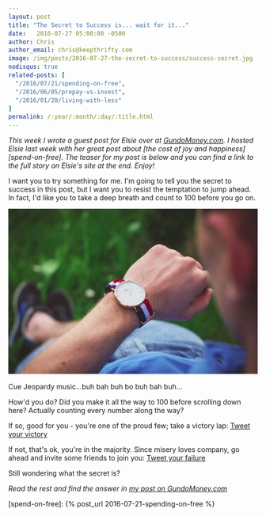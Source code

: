 ```yaml
---
layout: post
title: "The Secret to Success is... wait for it..."
date:   2016-07-27 05:00:00 -0500
author: Chris
author_email: chris@keepthrifty.com
image: /img/posts/2016-07-27-the-secret-to-success/success-secret.jpg
nodisqus: true
related-posts: [
  "/2016/07/21/spending-on-free",
  "/2016/06/05/prepay-vs-invest",
  "/2016/01/20/living-with-less"
]
permalink: /:year/:month/:day/:title.html
---
```


_This week I wrote a guest post for Elsie over at [GundoMoney.com][gundo-money]. I hosted Elsie last week with her great post about [the cost of joy and happiness][spend-on-free]. The teaser for my post is below and you can find a link to the full story on Elsie's site at the end. Enjoy!_

I want you to try something for me. I'm going to tell you the secret to success in this post, but I want you to resist the temptation to jump ahead. In fact, I'd like you to take a deep breath and count to 100 before you go on.

![Wristwatch on someone's wrist][wristwatch]

<div class="image-caption">Cue Jeopardy music...buh bah buh bo buh bah buh...</div>

How'd you do? Did you make it all the way to 100 before scrolling down here? Actually counting every number along the way?

If so, good for you - you're one of the proud few; take a victory lap: [Tweet your victory][tweet-victory]

If not, that's ok, you're in the majority. Since misery loves company, go ahead and invite some friends to join you: [Tweet your failure][tweet-failure]

Still wondering what the secret is?

_Read the rest and find the answer in [my post on GundoMoney.com][gundo-money-post]_

[wristwatch]: /img/posts/2016-07-27-the-secret-to-success/checking-time.jpg

[tweet-victory]: https://twitter.com/intent/tweet?text=I%20completed%20the%20%40keepthrifty%20challenge%20from%20this%20post%20on%20%40gundo_money%20-%20think%20you%27re%20good%20enough%20to%20join%20me%3F%20http%3A%2F%2Fgundomoney.com%2F2016%2F07%2F25%2Fthe-secret-to-success-is-wait-for-it%2F

[tweet-failure]: https://twitter.com/intent/tweet?text=I%20failed%20the%20%40keepthrifty%20challenge%20from%20this%20post%20on%20%40gundo_money%20-%20think%20you%20can%20do%20better%3Fhttp%3A%2F%2Fgundomoney.com%2F2016%2F07%2F25%2Fthe-secret-to-success-is-wait-for-it%2F

[gundo-money]: http://www.gundomoney.com

[gundo-money-post]: http://gundomoney.com/2016/07/25/the-secret-to-success-is-wait-for-it/

[spend-on-free]: {% post_url 2016-07-21-spending-on-free %}
